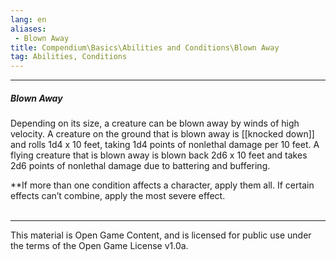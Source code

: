 ```yaml
---
lang: en
aliases:
 - Blown Away
title: Compendium\Basics\Abilities and Conditions\Blown Away
tag: Abilities, Conditions
---
```


---
##### Blown Away

Depending on its size, a creature can be blown away by winds of high velocity. A creature on the ground that is blown away is [[knocked down]] and rolls 1d4 x 10 feet, taking 1d4 points of nonlethal damage per 10 feet. A flying creature that is blown away is blown back 2d6 x 10 feet and takes 2d6 points of nonlethal damage due to battering and buffering.


**If more than one condition affects a character, apply them all. If certain effects can’t combine, apply the most severe effect.
<br><br>

---

This material is Open Game Content, and is licensed for public use under the terms of the Open Game License v1.0a.
